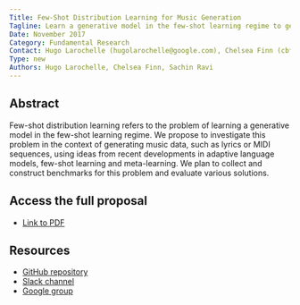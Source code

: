 ```yaml
---
Title: Few-Shot Distribution Learning for Music Generation
Tagline: Learn a generative model in the few-shot learning regime to generate MIDI sequences or lyrics.
Date: November 2017
Category: Fundamental Research
Contact: Hugo Larochelle (hugolarochelle@google.com), Chelsea Finn (cbfinn@eecs.berkeley.edu), Sachin Ravi (sachinr@princeton.edu)
Type: new
Authors: Hugo Larochelle, Chelsea Finn, Sachin Ravi
---
```


## Abstract

Few-shot distribution learning refers to the problem of learning a generative model
in the few-shot learning regime. We propose to investigate this problem in the
context of generating music data, such as lyrics or MIDI sequences, using ideas
from recent developments in adaptive language models, few-shot learning and
meta-learning. We plan to collect and construct benchmarks for this problem and
evaluate various solutions.


## Access the full proposal

- [Link to PDF](/pdf/larochelle-few-shot-distribution-learning.pdf)


## Resources

- [GitHub repository](https://github.com/AI-ON/Few-Shot-Music-Generation)
- [Slack channel](https://few-shot-music-gen.slack.com/join/shared_invite/enQtMjgwMTA0NTA3MzQ3LTA3MTc3M2E4MjEyNDlhZDNlMTU2ZmUyMmNmMDlhYmQ2ZmFkMDRiZTAzZDJmYmYwYmE0NjRmZGMyMmYxOWEzMWU)
- [Google group](https://groups.google.com/forum/#!forum/few-shot-music-generation)